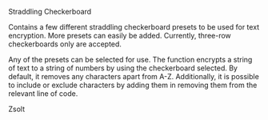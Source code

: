 Straddling Checkerboard

Contains a few different straddling checkerboard presets to be used for text encryption. More presets can easily be added. Currently, three-row checkerboards only are accepted.

Any of the presets can be selected for use. The function encrypts a string of text to a string of numbers by using the checkerboard selected. By default, it removes any characters apart from A-Z. Additionally, it is possible to include or exclude characters by adding them in removing them from the relevant line of code.

Zsolt


